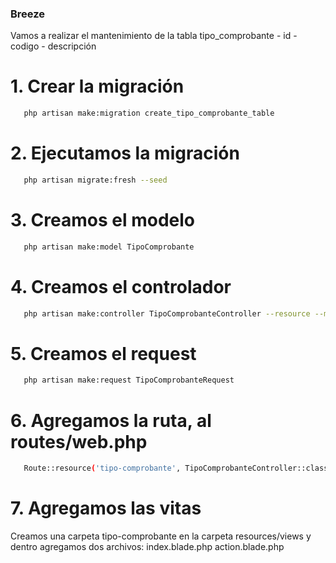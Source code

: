 ### Breeze
Vamos a realizar el mantenimiento de la tabla
tipo_comprobante
    - id
    - codigo
    - descripción

# 1. Crear la migración
 ```bash
    php artisan make:migration create_tipo_comprobante_table
```
# 2. Ejecutamos la migración
 ```bash
    php artisan migrate:fresh --seed
```
# 3. Creamos el modelo
 ```bash
    php artisan make:model TipoComprobante
```

# 4. Creamos el controlador
 ```bash
    php artisan make:controller TipoComprobanteController --resource --model=TipoComprobante
```

# 5. Creamos el request
 ```bash
    php artisan make:request TipoComprobanteRequest
```

# 6. Agregamos la ruta, al routes/web.php
 ```bash
    Route::resource('tipo-comprobante', TipoComprobanteController::class);
```

# 7. Agregamos las vitas
Creamos una carpeta tipo-comprobante en la carpeta resources/views
y dentro agregamos dos archivos:
index.blade.php
action.blade.php